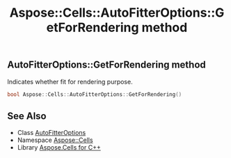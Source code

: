 ﻿---
title: Aspose::Cells::AutoFitterOptions::GetForRendering method
linktitle: GetForRendering
second_title: Aspose.Cells for C++ API Reference
description: 'Aspose::Cells::AutoFitterOptions::GetForRendering method. Indicates whether fit for rendering purpose in C++.'
type: docs
weight: 2000
url: /cpp/aspose.cells/autofitteroptions/getforrendering/
---
## AutoFitterOptions::GetForRendering method


Indicates whether fit for rendering purpose.

```cpp
bool Aspose::Cells::AutoFitterOptions::GetForRendering()
```

## See Also

* Class [AutoFitterOptions](../)
* Namespace [Aspose::Cells](../../)
* Library [Aspose.Cells for C++](../../../)
